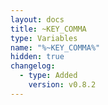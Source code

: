 ```yaml
---
layout: docs
title: ~KEY_COMMA
type: Variables
name: "%~KEY_COMMA%"
hidden: true
changelog:
  - type: Added
    version: v0.8.2
---
```

